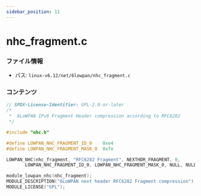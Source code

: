 ```yaml
---
sidebar_position: 11
---
```

# nhc_fragment.c

### ファイル情報

- パス: `linux-v6.12/net/6lowpan/nhc_fragment.c`

### コンテンツ

```c
// SPDX-License-Identifier: GPL-2.0-or-later
/*
 *	6LoWPAN IPv6 Fragment Header compression according to RFC6282
 */

#include "nhc.h"

#define LOWPAN_NHC_FRAGMENT_ID_0	0xe4
#define LOWPAN_NHC_FRAGMENT_MASK_0	0xfe

LOWPAN_NHC(nhc_fragment, "RFC6282 Fragment", NEXTHDR_FRAGMENT, 0,
	   LOWPAN_NHC_FRAGMENT_ID_0, LOWPAN_NHC_FRAGMENT_MASK_0, NULL, NULL);

module_lowpan_nhc(nhc_fragment);
MODULE_DESCRIPTION("6LoWPAN next header RFC6282 Fragment compression");
MODULE_LICENSE("GPL");

```
